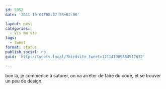 ```yaml
---
id: 5952
date: '2011-10-04T08:37:55+02:00'

layout: post
categories:
  - Vis ma vie
tags:
  - tweet
format: status
publish_social: no
guid: 'http://tweets.local/?birdsite_tweet=121141989864517632'

---
```


bon là, je commence à saturer, on va arrêter de faire du code, et se trouver un peu de design.